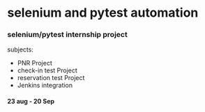 # selenium and pytest automation
### selenium/pytest internship project
subjects:
* PNR Project
* check-in test Project
* reservation test Project
* Jenkins integration
#### 23 aug - 20 Sep
